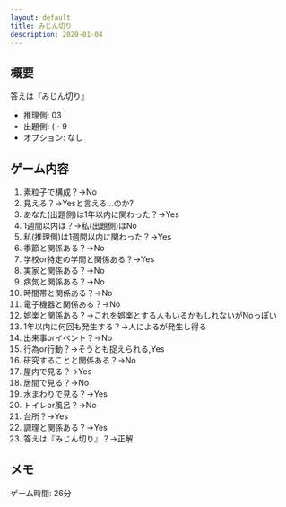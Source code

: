 ```yaml
---
layout: default
title: みじん切り
description: 2020-01-04
---
```


## 概要

答えは『みじん切り』

- 推理側: 03
- 出題側: (・9
- オプション: なし

## ゲーム内容

1. 素粒子で構成？→No
2. 見える？→Yesと言える…のか?
3. あなた(出題側)は1年以内に関わった？→Yes
4. 1週間以内は？→私(出題側)はNo
5. 私(推理側)は1週間以内に関わった？→Yes
6. 季節と関係ある？→No
7. 学校or特定の学問と関係ある？→Yes
8. 実家と関係ある？→No
9. 病気と関係ある？→No
10. 時間帯と関係ある？→No
11. 電子機器と関係ある？→No
12. 娯楽と関係ある？→これを娯楽とする人もいるかもしれないがNoっぽい
13. 1年以内に何回も発生する？→人によるが発生し得る
14. 出来事orイベント？→No
15. 行為or行動？→そうとも捉えられる,Yes
16. 研究することと関係ある？→No
17. 屋内で見る？→Yes
18. 居間で見る？→No
19. 水まわりで見る？→Yes
20. トイレor風呂？→No
21. 台所？→Yes
22. 調理と関係ある？→Yes
23. 答えは『みじん切り』？→正解

## メモ

ゲーム時間: 26分
